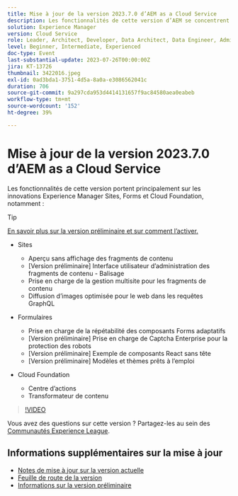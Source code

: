 ```yaml
---
title: Mise à jour de la version 2023.7.0 d’AEM as a Cloud Service
description: Les fonctionnalités de cette version d’AEM se concentrent sur les innovations Experience Manager Sites, Forms et Cloud Foundation.
solution: Experience Manager
version: Cloud Service
role: Leader, Architect, Developer, Data Architect, Data Engineer, Admin, User
level: Beginner, Intermediate, Experienced
doc-type: Event
last-substantial-update: 2023-07-26T00:00:00Z
jira: KT-13726
thumbnail: 3422016.jpeg
exl-id: 0ad3bda1-3751-4d5a-8a0a-e3086562041c
duration: 706
source-git-commit: 9a297cda953d4414131657f9ac84580aea0eabeb
workflow-type: tm+mt
source-wordcount: '152'
ht-degree: 39%

---
```


# Mise à jour de la version 2023.7.0 d’AEM as a Cloud Service

Les fonctionnalités de cette version portent principalement sur les innovations Experience Manager Sites, Forms et Cloud Foundation, notamment :

>[!TIP]
>
>[En savoir plus sur la version préliminaire et sur comment l’activer.](https://experienceleague.adobe.com/docs/experience-manager-cloud-service/content/release-notes/prerelease.html?lang=fr)

* Sites
   * Aperçu sans affichage des fragments de contenu
   * [Version préliminaire] Interface utilisateur d’administration des fragments de contenu - Balisage
   * Prise en charge de la gestion multisite pour les fragments de contenu
   * Diffusion d’images optimisée pour le web dans les requêtes GraphQL

* Formulaires
   * Prise en charge de la répétabilité des composants Forms adaptatifs
   * [Version préliminaire] Prise en charge de Captcha Enterprise pour la protection des robots
   * [Version préliminaire] Exemple de composants React sans tête
   * [Version préliminaire] Modèles et thèmes prêts à l’emploi

* Cloud Foundation
   * Centre d’actions
   * Transformateur de contenu

>[!VIDEO](https://video.tv.adobe.com/v/3422016/?learn=on)


Vous avez des questions sur cette version ?  Partagez-les au sein des [Communautés Experience League](https://adobe.ly/3Y6CC6J).

## Informations supplémentaires sur la mise à jour

* [Notes de mise à jour sur la version actuelle](https://experienceleague.adobe.com/docs/experience-manager-cloud-service/content/release-notes/home.html?lang=fr)
* [Feuille de route de la version](https://experienceleague.adobe.com/docs/experience-manager-release-information/aem-release-updates/update-releases-roadmap.html?lang=fr)
* [Informations sur la version préliminaire](https://experienceleague.adobe.com/docs/experience-manager-cloud-service/content/release-notes/prerelease.html?lang=fr)
